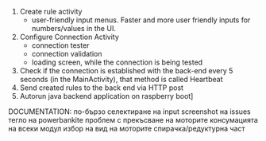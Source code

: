 1. Create rule activity
    - user-friendly input menus. Faster and more user friendly inputs for numbers/values in the UI.
2. Configure Connection Activity
   - connection tester
   - connection validation
   - loading screen, while the connection is being tested
3. Check if the connection is established with the back-end every 5 seconds (in the MainActivity), that method is called Heartbeat
4. Send created rules to the back end via HTTP post
5. Autorun java backend application on raspberry boot]

DOCUMENTATION:
по-бързо селектиране на input
screenshot на issues
тегло на powerbankite
проблем с прекъсване на моторите
консумацията на всеки модул
избор на вид на моторите
спирачка/редуктурна част

